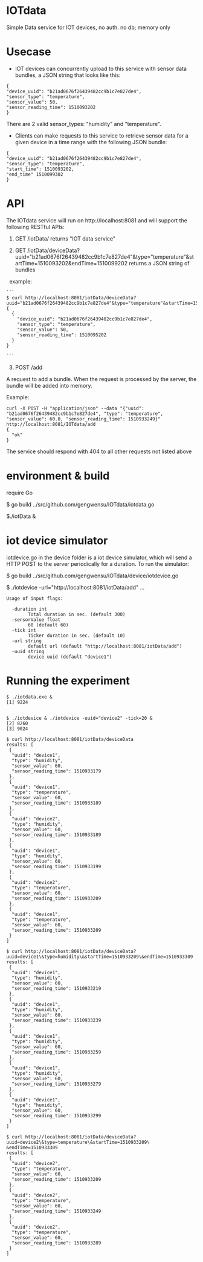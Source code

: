 # IOTdata

Simple Data service for IOT devices, no auth. no db; memory only

# Usecase

* IOT devices can concurrently upload to this service with sensor data bundles, a JSON string that looks like this:


```
{
"device_uuid": "b21ad0676f26439482cc9b1c7e827de4",
"sensor_type": "temperature",
"sensor_value": 50,
"sensor_reading_time": 1510093202
}
```

There are 2 valid sensor_types: "humidity" and "temperature".

* Clients can make requests to this service to retrieve sensor data for a given device in a time range with the following JSON 
bundle: 

```
{
"device_uuid": "b21ad0676f26439482cc9b1c7e827de4",
"sensor_type": "temperature",
"start_time": 1510093202,
"end_time" 1510099302
}
```

# API

The IOTdata service will run on http://localhost:8081 and will support the following RESTful APIs:

1. GET /iotData/
    returns "IOT data service"

2. GET /iotData/deviceData?uuid="b21ad0676f26439482cc9b1c7e827de4"&type="temperature"&startTime=1510093202&endTime=1510099202
    returns a JSON string of bundles

    example: 


    ```
    $ curl http://localhost:8081/iotData/deviceData?uuid="b21ad0676f26439482cc9b1c7e827de4"&type="temperature"&startTime=1510093202&endTime=1510099202
    {
      {
        "device_uuid": "b21ad0676f26439482cc9b1c7e827de4",
        "sensor_type": "temperature",
        "sensor_value": 50,
        "sensor_reading_time": 1510095202
      }
    }
    
    ```
 
3. POST /add

A request to add a bundle. When the request is processed by the server, the bundle will be added into memory.

Example:

```
curl -X POST -H "application/json" --data "{"uuid": "b21ad0676f26439482cc9b1c7e827de4", "type": "temperature", "sensor_value": 60.0, "sensor_reading_time": 1510933249}" http://localhost:8081/IOTdata/add
{
  "ok"
}
```
The service should respond with 404 to all other requests not listed above

# environment & build
 require Go
  
$ go build ../src/github.com/gengwensu/IOTdata/iotdata.go 

$./iotData &

# iot device simulator

iotdevice.go in the device folder is a iot device simulator, which will send a HTTP POST to the server periodically for a duration. To run the simulator:

$ go build ../src/github.com/gengwensu/IOTdata/device/iotdevice.go

$ ./iotdevice -url="http://localhost:8081/iotData/add" ...

```
Usage of input flags:

  -duration int
        Total duration in sec. (default 300)
  -sensorValue float
        60 (default 60)
  -tick int
        Ticker duration in sec. (default 10)
  -url string
        default url (default "http://localhost:8081/iotData/add")
  -uuid string
        device uuid (default "device1")
```

# Running the experiment
```
$ ./iotdata.exe &
[1] 9224


$ ./iotdevice & ./iotdevice -uuid="device2" -tick=20 &
[2] 8260
[3] 9024

$ curl http://localhost:8081/iotData/deviceData
results: [
 {
  "uuid": "device1",
  "type": "humidity",
  "sensor_value": 60,
  "sensor_reading_time": 1510933179
 },
 {
  "uuid": "device1",
  "type": "temperature",
  "sensor_value": 60,
  "sensor_reading_time": 1510933189
 },
 {
  "uuid": "device2",
  "type": "humidity",
  "sensor_value": 60,
  "sensor_reading_time": 1510933189
 },
 {
  "uuid": "device1",
  "type": "humidity",
  "sensor_value": 60,
  "sensor_reading_time": 1510933199
 },
 {
  "uuid": "device2",
  "type": "temperature",
  "sensor_value": 60,
  "sensor_reading_time": 1510933209
 },
 {
  "uuid": "device1",
  "type": "temperature",
  "sensor_value": 60,
  "sensor_reading_time": 1510933209
 }
]

$ curl http://localhost:8081/iotData/deviceData?uuid=device1\&type=humidity\&startTime=1510933209\&endTime=1510933309
results: [
 {
  "uuid": "device1",
  "type": "humidity",
  "sensor_value": 60,
  "sensor_reading_time": 1510933219
 },
 {
  "uuid": "device1",
  "type": "humidity",
  "sensor_value": 60,
  "sensor_reading_time": 1510933239
 },
 {
  "uuid": "device1",
  "type": "humidity",
  "sensor_value": 60,
  "sensor_reading_time": 1510933259
 },
 {
  "uuid": "device1",
  "type": "humidity",
  "sensor_value": 60,
  "sensor_reading_time": 1510933279
 },
 {
  "uuid": "device1",
  "type": "humidity",
  "sensor_value": 60,
  "sensor_reading_time": 1510933299
 }
]

$ curl http://localhost:8081/iotData/deviceData?uuid=device2\&type=temperature\&startTime=1510933209\ &endTime=1510933309
results: [
 {
  "uuid": "device2",
  "type": "temperature",
  "sensor_value": 60,
  "sensor_reading_time": 1510933209
 },
 {
  "uuid": "device2",
  "type": "temperature",
  "sensor_value": 60,
  "sensor_reading_time": 1510933249
 },
 {
  "uuid": "device2",
  "type": "temperature",
  "sensor_value": 60,
  "sensor_reading_time": 1510933289
 }
]
```
